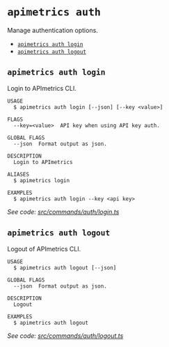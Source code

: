 `apimetrics auth`
=================

Manage authentication options.

* [`apimetrics auth login`](#apimetrics-auth-login)
* [`apimetrics auth logout`](#apimetrics-auth-logout)

## `apimetrics auth login`

Login to APImetrics CLI.

```
USAGE
  $ apimetrics auth login [--json] [--key <value>]

FLAGS
  --key=<value>  API key when using API key auth.

GLOBAL FLAGS
  --json  Format output as json.

DESCRIPTION
  Login to APImetrics

ALIASES
  $ apimetrics login

EXAMPLES
  $ apimetrics auth login --key <api key>
```

_See code: [src/commands/auth/login.ts](https://github.com/APImetrics/APIm-CLI/blob/v0.2.1/src/commands/auth/login.ts)_

## `apimetrics auth logout`

Logout of APImetrics CLI.

```
USAGE
  $ apimetrics auth logout [--json]

GLOBAL FLAGS
  --json  Format output as json.

DESCRIPTION
  Logout

EXAMPLES
  $ apimetrics auth logout
```

_See code: [src/commands/auth/logout.ts](https://github.com/APImetrics/APIm-CLI/blob/v0.2.1/src/commands/auth/logout.ts)_
